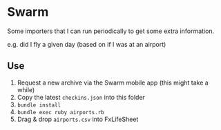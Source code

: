 # Swarm

Some importers that I can run periodically to get some extra information.

e.g. did I fly a given day (based on if I was at an airport)

## Use

1. Request a new archive via the Swarm mobile app (this might take a while)
1. Copy the latest `checkins.json` into this folder
1. `bundle install`
1. `bundle exec ruby airports.rb`
1. Drag & drop `airports.csv` into FxLifeSheet
